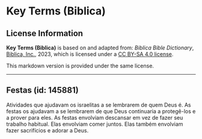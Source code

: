 # Key Terms (Biblica)

## License Information

**Key Terms (Biblica)** is based on and adapted from: _Biblica Bible Dictionary_, [Biblica, Inc.](https://www.biblica.com/), 2023, which is licensed under a [CC BY-SA 4.0 license](https://creativecommons.org/licenses/by-sa/4.0/legalcode.en).

This markdown version is provided under the same license.



--------------------------------

## Festas (id: 145881)

Atividades que ajudavam os israelitas a se lembrarem de quem Deus é. As festas os ajudavam a se lembrarem de que Deus continuaria a protegê\-los e a prover para eles. As festas envolviam descansar em vez de fazer seu trabalho habitual. Elas envolviam comer juntos. Elas também envolviam fazer sacrifícios e adorar a Deus.


